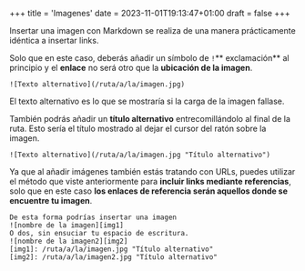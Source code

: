 +++
title = 'Imagenes'
date = 2023-11-01T19:13:47+01:00
draft = false
+++

Insertar una imagen con Markdown se realiza de una manera prácticamente idéntica a insertar links.

Solo que en este caso, deberás añadir un símbolo de ```!```** exclamación** al principio y el **enlace** no será otro que la **ubicación de la imagen**.


```
![Texto alternativo](/ruta/a/la/imagen.jpg)
```
El texto alternativo es lo que se mostraría si la carga de la imagen fallase.

También podrás añadir un **título alternativo** entrecomillándolo al final de la ruta. Esto sería el título mostrado al dejar el cursor del ratón sobre la imagen.
```
![Texto alternativo](/ruta/a/la/imagen.jpg "Título alternativo")   
```
Ya que al añadir imágenes también estás tratando con URLs, puedes utilizar el método que viste anteriormente para **incluir links mediante referencias**, solo que en este caso **los enlaces de referencia serán aquellos donde se encuentre tu imagen**.

```
De esta forma podrías insertar una imagen
![nombre de la imagen][img1]
O dos, sin ensuciar tu espacio de escritura.
![nombre de la imagen2][img2] 
[img1]: /ruta/a/la/imagen.jpg "Título alternativo"
[img2]: /ruta/a/la/imagen2.jpg "Título alternativo"
```